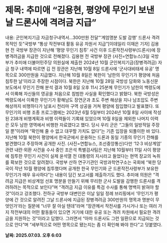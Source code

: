 # **제목: 추미애 “김용현, 평양에 무인기 보낸 날 드론사에 격려금 지급”**

  내용: 군인복지기금 자금청구내역서…300만원 전달“‘계엄명분 도발 감행’ 드론사 격려 목적인 듯”국방부 “통상 작전부대 활동 유공 차원서 지급”[이데일리 이재은 기자] 김용현 전 국방부 장관이 지난해 ‘평양 무인기 침투’ 사건 이후 드론작전사령부(드론사)에 장병격려금을 지급한 것으로 전해졌다. 김용현 전 국방부 장관 (사진=연합뉴스)3일 국방부가 추미애 더불어민주당 의원실에 제출한 2024년 10월 군인복지기금(장병격려금) 자금 청구 내역에 따르면 김 전 장관은 지난해 10월 8일 드론사에 ‘군사대비태세 유공’ 명목으로 300만원을 지급했다. 지난해 10월 8일은 북한이 ‘남한의 무인기가 평양에 처음 침투한 날’이라고 주장한 시점이다. 북한은 지난해 10월 28일 국방성 담화와 노동신문 보도에서 무인기 잔해 분석 결과 10월 8일 오후 11시 25분께 무인기가 남한의 백령도에서 이륙해 자신들의 영공을 처음으로 침범한 사실을 확인했다고 밝혔다. 북한 국방성은 백령도에서 이륙한 무인기가 황해남도 장연군과 초도 주변 해상을 지나 남조압도 주변 해상까지 비행하다가 남포시 천리마 구역 상공을 거쳐 평양에 침입했다고 발표했다. 또 무인기의 비행 조종 프로그램에는 2023년 6월 5일부터 2024년 10월 8일 사이에 작성된 238개 비행계획과 비행 이력들이 기록돼 있었으며 10월 8일을 제외한 나머지 이력은 모두 남한 영역에서 비행한 자료였다고 했다. 당시 우리 군은 “그들의 일방적일 주장일 뿐”이라며 “확인해 줄 수 없고 대꾸할 가치도 없다”는 기존 입장을 되풀이한 바 있다. 지난해 10월 북한이 평양에서 한국군에서 운용하는 드론과 동일 기종의 무인기 잔해를 발견했다고 주장하며 공개한 사진. (사진=연합뉴스, 조선중앙통신)다만 ‘12·3 비상계엄’ 관련 내란·외환 사건을 수사 중인 조은석 특별검사팀은 지난해 10월부터 11일 사이 평양에 침투한 무인기 사건이 실제 윤석열 전 대통령의 지시라고 들었다는 현역 장교의 녹취를 확보한 것으로 알려졌다. 국방부 산하 연구기관인 국방과학연구소는 국회에 “북한 당국이 작년 10월 평양에 침투했다며 공개한 한국 무인기와 군 드론작전사령부가 보유한 무인기가 매우 유사하다”는 내용이 담긴 보고서를 제출하기도 했다. 추미애 의원은 “격려금 지급은 비상계엄 선포 명분을 만들기 위해 무리한 군사 도발을 감행한 드론사를 격려하려는 목적으로 보인다”며 “격려금 지급 이유를 특검 수사를 통해 명백히 밝혀야 할 것”이라고 강조했다. 전하규 국방부 대변인은 이날 일일 정례 브리핑에서 ‘무인기가 평양에 간 것으로 알려진 그날 드론사에 지급된 장병격려금 300만원의 명목과 명분이 무엇인가’라는 질문에 “너무 잘 아실 텐데”라며 “장관께서 작전사를 가시거나 또는 여러 가지 작전부대의 어떤 활동들이 있으면 거기에 대한 유공 또는 격려 차원에서 필요한 격려금을 지원하는 것”이라고 답했다. 그러면서 “아마 드론사도 그런 일환으로 지급되는 것으로 안다”며 “세부적으로 어떤 명목으로 됐는지는 좀 더 확인해 봐야 한다”고 덧붙였다.

  **날짜: 2025.07.03. 오후 6:03**